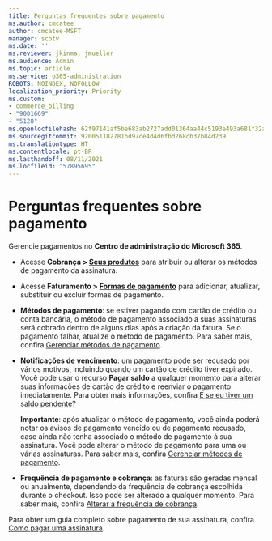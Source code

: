 ```yaml
---
title: Perguntas frequentes sobre pagamento
ms.author: cmcatee
author: cmcatee-MSFT
manager: scotv
ms.date: ''
ms.reviewer: jkinma, jmueller
ms.audience: Admin
ms.topic: article
ms.service: o365-administration
ROBOTS: NOINDEX, NOFOLLOW
localization_priority: Priority
ms.custom:
- commerce_billing
- "9001669"
- "5128"
ms.openlocfilehash: 62f97141af5be683ab2727add01364aa44c5193e493a681f32acd208f7197825
ms.sourcegitcommit: 920051182781bd97ce4d4d6fbd268cb37b84d239
ms.translationtype: HT
ms.contentlocale: pt-BR
ms.lasthandoff: 08/11/2021
ms.locfileid: "57895695"
---
```

# <a name="payment-faq"></a>Perguntas frequentes sobre pagamento

Gerencie pagamentos no **Centro de administração do Microsoft 365**.

- Acesse **Cobrança > [Seus produtos](https://go.microsoft.com/fwlink/p/?linkid=842054)** para atribuir ou alterar os métodos de pagamento da assinatura.
- Acesse **Faturamento > [Formas de pagamento](https://go.microsoft.com/fwlink/p/?linkid=2018806)** para adicionar, atualizar, substituir ou excluir formas de pagamento.

- **Métodos de pagamento**: se estiver pagando com cartão de crédito ou conta bancária, o método de pagamento associado a suas assinaturas será cobrado dentro de alguns dias após a criação da fatura. Se o pagamento falhar, atualize o método de pagamento. Para saber mais, confira [Gerenciar métodos de pagamento](https://docs.microsoft.com/microsoft-365/commerce/billing-and-payments/manage-payment-methods).

- **Notificações de vencimento**: um pagamento pode ser recusado por vários motivos, incluindo quando um cartão de crédito tiver expirado. Você pode usar o recurso **Pagar saldo** a qualquer momento para alterar suas informações de cartão de crédito e reenviar o pagamento imediatamente. Para obter mais informações, confira [E se eu tiver um saldo pendente?](https://docs.microsoft.com/microsoft-365/commerce/billing-and-payments/pay-for-your-subscription#what-if-i-have-an-outstanding-balance)

    **Importante**: após atualizar o método de pagamento, você ainda poderá notar os avisos de pagamento vencido ou de pagamento recusado, caso ainda não tenha associado o método de pagamento à sua assinatura. Você pode alterar o método de pagamento para uma ou várias assinaturas. Para saber mais, confira [Gerenciar métodos de pagamento](https://docs.microsoft.com/microsoft-365/commerce/billing-and-payments/manage-payment-methods).

- **Frequência de pagamento e cobrança**: as faturas são geradas mensal ou anualmente, dependendo da frequência de cobrança escolhida durante o checkout. Isso pode ser alterado a qualquer momento. Para saber mais, confira [Alterar a frequência de cobrança](https://docs.microsoft.com/microsoft-365/commerce/billing-and-payments/change-payment-frequency).

Para obter um guia completo sobre pagamento de sua assinatura, confira [Como pagar uma assinatura](https://docs.microsoft.com/microsoft-365/commerce/billing-and-payments/pay-for-your-subscription).

